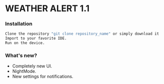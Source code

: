 # WEATHER ALERT 1.1


### Installation
```sh
Clone the repository "git clone repository_name" or simply download it.
Import to your favorite IDE.
Run on the device.
```



### What's new?

  - Completely new UI.
  - NightMode.
  - New settings for notifications.


